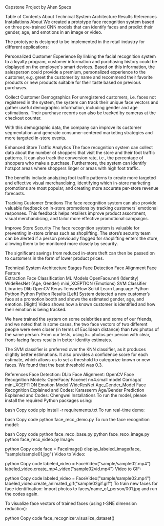Capstone Project by Ahsn Specs

Table of Contents
About
Technical System Architecture
Results
References
Installations
About
We created a prototype face recognition system based on three pre-trained CNN models that can identify faces and predict their gender, age, and emotions in an image or video.

The prototype is designed to be implemented in the retail industry for different applications:

Personalized Customer Experience
By linking the facial recognition system to a loyalty program, customer information and purchasing history could be displayed on the employee's smart devices. Based on this information, the salesperson could provide a premium, personalized experience to the customer, e.g. greet the customer by name and recommend their favorite products or new products suitable for their taste based on previous purchases.

Collect Customer Demographics
For unregistered customers, i.e. faces not registered in the system, the system can track their unique face vectors and gather useful demographic information, including gender and age estimations. Their purchase records can also be tracked by cameras at the checkout counter.

With this demographic data, the company can improve its customer segmentation and generate consumer-centered marketing strategies and more targeted in-store events.

Enhanced Store Traffic Analytics
The face recognition system can collect data about the number of shoppers that visit the store and their foot traffic patterns. It can also track the conversion rate, i.e., the percentage of shoppers who make a purchase. Furthermore, the system can identify hotspot areas where shoppers linger or areas with high foot traffic.

The benefits include analyzing foot traffic patterns to create more targeted and effective visual merchandising, identifying which in-store marketing promotions are most popular, and creating more accurate per-store revenue forecasts.

Tracking Customer Emotions
The face recognition system can also provide valuable feedback on in-store promotions by tracking customers’ emotional responses. This feedback helps retailers improve product assortment, visual merchandising, and tailor more effective promotional campaigns.

Improve Store Security
The face recognition system is valuable for preventing in-store crimes such as shoplifting. The store’s security team can be alerted if a person previously flagged for shoplifting enters the store, allowing them to be monitored more closely by security.

The significant savings from reduced in-store theft can then be passed on to customers in the form of lower product prices.

Technical System Architecture
Stages	Face Detection	Face Alignment	Face Feature <br> Extraction	Face Classification
ML Models			OpenFace.nn4
(Identity)
WideResNet
(Age, Gender)
mini_XCEPTION
(Emotions)	SVM Classifier
Libraries	Dlib	OpenCV	Keras
TensorFlow	Scikit Learn
Language	Python	Python	Python	Python
Results
[Left] System detected a new customer’s face at a promotion booth and shows the estimated gender, age, and emotion.
[Right] Video shows how a known customer is identified and how their emotion is being tracked.

We have trained the system on some celebrities and some of our friends, and we noted that in some cases, the two face vectors of two different people were even closer (in terms of Euclidean distance) than two photos of the same person. From our tests, using 5+ photos per person with clear, front-facing faces results in better identity estimates.

The SVM classifier is preferred over the KNN classifier, as it produces slightly better estimations. It also provides a confidence score for each estimate, which allows us to set a threshold to categorize known or new faces. We found that the best threshold was 0.3.

References
Face Detection: DLib
Face Alignment: OpenCV
Face Recognition Models:
OpenFace/ Facenet nn4.small model
Oarriaga/ mini_XCEPTION Emotion Model
WideResNet Age_Gender_Model
Face Recognition Explained and Codes: Karasserm
Age/Gender Prediction Explained and Codes: Chengwei
Installations
To run the model, please install the required Python packages using:

bash
Copy code
pip install -r requirements.txt
To run real-time demo:

bash
Copy code
python face_reco_demo.py
To run the face recognition model:

bash
Copy code
python face_reco_base.py
python face_reco_image.py
python face_reco_video.py
Image:

python
Copy code
face = FaceImage()
display_labeled_image(face, "sample/sample01.jpg")
Video to Video:

python
Copy code
labeled_video = FaceVideo("sample/sample02.mp4")
labeled_video.create_mp4_video("sample02vid.mp4")
Video to GIF:

python
Copy code
labeled_video = FaceVideo("sample/sample02.mp4")
labeled_video.create_animated_gif("sample02gif.gif")
To train new faces for face identification:
Import photos to faces/name_of_person/001.jpg and run the codes again.

To visualize face vectors of trained faces (using t-SNE dimension reduction):

python
Copy code
face_recognizer.visualize_dataset()
